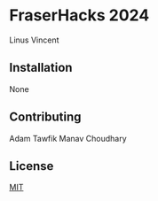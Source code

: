 # FraserHacks 2024

Linus Vincent

## Installation

None

## Contributing

Adam Tawfik
Manav Choudhary

## License

[MIT](LICENSE)